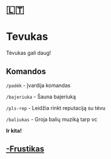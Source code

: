 # 🇱🇹

# Tevukas
Tėvukas gali daug! 

## Komandos
` /padėk ` - Įvardija komandas

` /bajeriuka ` - Šauna bajeriuką

` /pls-rep ` - Leidžia rinkt reputaciją su tėvu

` /baliukas ` - Groja balių muziką tarp vc


**Ir kita!**

## [-Frustikas](https://www.youtube.com/channel/UCSitjPoPzEkG3U0jX4WN2Ig)
